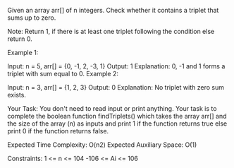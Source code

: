 Given an array arr[] of n integers. Check whether it contains a triplet that sums up to zero. 

Note: Return 1, if there is at least one triplet following the condition else return 0.

Example 1:

Input: n = 5, arr[] = {0, -1, 2, -3, 1}
Output: 1
Explanation: 0, -1 and 1 forms a triplet
with sum equal to 0.
Example 2:

Input: n = 3, arr[] = {1, 2, 3}
Output: 0
Explanation: No triplet with zero sum exists. 

Your Task:
You don't need to read input or print anything. Your task is to complete the boolean function findTriplets() which takes the array arr[] and the size of the array (n) as inputs and print 1 if the function returns true else print 0 if the function returns false. 

Expected Time Complexity: O(n2)
Expected Auxiliary Space: O(1)

Constraints:
1 <= n <= 104
-106 <= Ai <= 106

